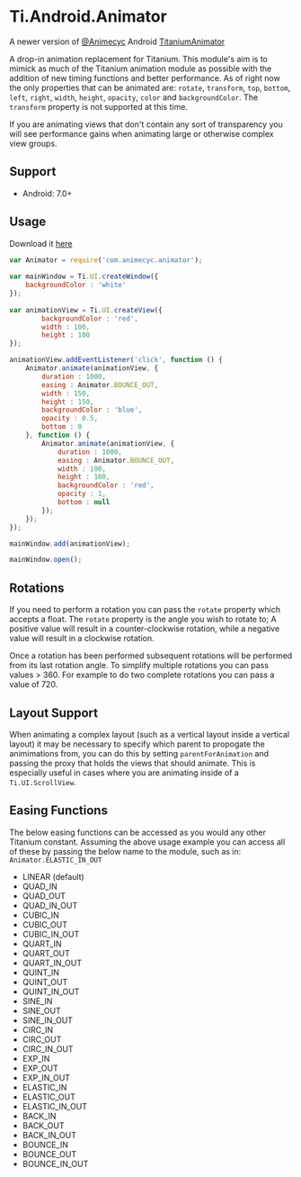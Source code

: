 # Ti.Android.Animator
A newer version of [@Animecyc](https://github.com/animecyc) Android [TitaniumAnimator](https://github.com/animecyc/TitaniumAnimator)

A drop-in animation replacement for Titanium. This module's aim is to mimick as much of the Titanium animation module as possible with the addition of new timing functions and better performance. As of right now the only properties that can be animated are: `rotate`, `transform`, `top`, `bottom`, `left`, `right`, `width`, `height`, `opacity`, `color` and `backgroundColor`. The `transform` property is not supported at this time.

If you are animating views that don't contain any sort of transparency you will see performance gains when animating large or otherwise complex view groups.

## Support

* Android: 7.0+

## Usage

Download it [here](https://github.com/deckameron/Ti.Android.Animator/blob/master/android/dist/ti.android.animator-android-1.0.0.zip?raw=true)

```javascript
var Animator = require('com.animecyc.animator');
    
var mainWindow = Ti.UI.createWindow({
	backgroundColor : 'white'
});
    
var animationView = Ti.UI.createView({
    	backgroundColor : 'red',
    	width : 100,
    	height : 100
});

animationView.addEventListener('click', function () {
	Animator.animate(animationView, {
		duration : 1000,
		easing : Animator.BOUNCE_OUT,
		width : 150,
		height : 150,
		backgroundColor : 'blue',
		opacity : 0.5,
		bottom : 0
	}, function () {
		Animator.animate(animationView, {
			duration : 1000,
			easing : Animator.BOUNCE_OUT,
			width : 100,
			height : 100,
			backgroundColor : 'red',
			opacity : 1,
			bottom : null
		});
	});
});

mainWindow.add(animationView);

mainWindow.open();
```

## Rotations

If you need to perform a rotation you can pass the `rotate` property which accepts a float. The `rotate` property is the angle you wish to rotate to; A positive value will result in a counter-clockwise rotation, while a negative value will result in a clockwise rotation.

Once a rotation has been performed subsequent rotations will be performed from its last rotation angle. To simplify multiple rotations you can pass values > 360. For example to do two complete rotations you can pass a value of 720.


## Layout Support

When animating a complex layout (such as a vertical layout inside a vertical layout) it may be necessary to specify which parent to propogate the animimations from, you can do this by setting `parentForAnimation` and passing the proxy that holds the views that should animate. This is especially useful in cases where you are animating inside of a `Ti.UI.ScrollView`.


## Easing Functions

The below easing functions can be accessed as you would any other Titanium constant. Assuming the above usage example you can access all of these by passing the below name to the module, such as in: `Animator.ELASTIC_IN_OUT`

* LINEAR (default)
* QUAD_IN
* QUAD_OUT
* QUAD_IN_OUT
* CUBIC_IN
* CUBIC_OUT
* CUBIC_IN_OUT
* QUART_IN
* QUART_OUT
* QUART_IN_OUT
* QUINT_IN
* QUINT_OUT
* QUINT_IN_OUT
* SINE_IN
* SINE_OUT
* SINE_IN_OUT
* CIRC_IN
* CIRC_OUT
* CIRC_IN_OUT
* EXP_IN
* EXP_OUT
* EXP_IN_OUT
* ELASTIC_IN
* ELASTIC_OUT
* ELASTIC_IN_OUT
* BACK_IN
* BACK_OUT
* BACK_IN_OUT
* BOUNCE_IN
* BOUNCE_OUT
* BOUNCE_IN_OUT
